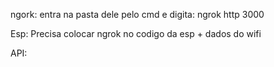 ngork: entra na pasta dele pelo cmd e digita: ngrok http 3000

Esp:
Precisa colocar ngrok no codigo da esp + dados do wifi

API: 

